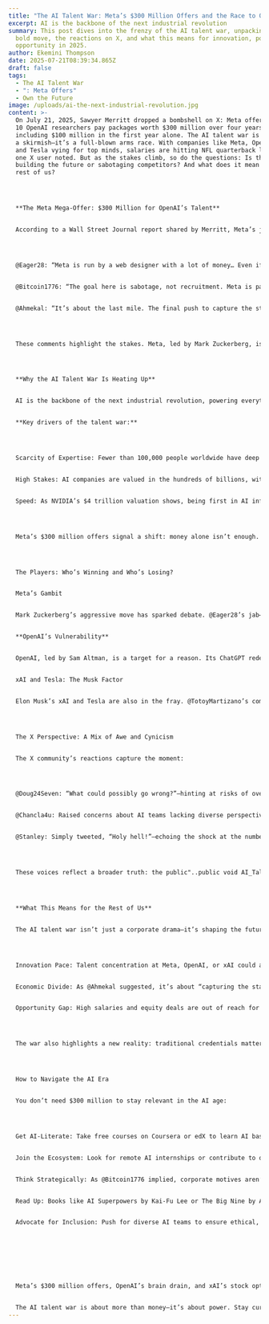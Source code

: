 ```yaml
---
title: "The AI Talent War: Meta’s $300 Million Offers and the Race to Own the Future"
excerpt: AI is the backbone of the next industrial revolution
summary: This post dives into the frenzy of the AI talent war, unpacking Meta’s
  bold move, the reactions on X, and what this means for innovation, power, and
  opportunity in 2025.
author: Ekemini Thompson
date: 2025-07-21T08:39:34.865Z
draft: false
tags:
  - The AI Talent War
  - ": Meta Offers"
  - Own the Future
image: /uploads/ai-the-next-industrial-revolution.jpg
content: >-
  On July 21, 2025, Sawyer Merritt dropped a bombshell on X: Meta offered over
  10 OpenAI researchers pay packages worth $300 million over four years,
  including $100 million in the first year alone. The AI talent war is no longer
  a skirmish—it’s a full-blown arms race. With companies like Meta, OpenAI, xAI,
  and Tesla vying for top minds, salaries are hitting NFL quarterback levels, as
  one X user noted. But as the stakes climb, so do the questions: Is this about
  building the future or sabotaging competitors? And what does it mean for the
  rest of us?




  **The Meta Mega-Offer: $300 Million for OpenAI’s Talent**


  According to a Wall Street Journal report shared by Merritt, Meta’s jaw-dropping offer targeted over 10 researchers from OpenAI, the company behind ChatGPT. The deal—$300 million over four years, with $100 million upfront per researcher—sets a new benchmark for AI talent compensation. On X, reactions ranged from shock to skepticism:




  @Eager28: “Meta is run by a web designer with a lot of money… Even if he gets the talent, he does not know what to tell them to do.”


  @Bitcoin1776: “The goal here is sabotage, not recruitment. Meta is paying a few billion to destroy a $100 Bil company.”


  @Ahmekal: “It’s about the last mile. The final push to capture the stack. To define the interface between humans.”




  These comments highlight the stakes. Meta, led by Mark Zuckerberg, isn’t just hiring—it’s trying to reshape the AI landscape by poaching talent from a rival valued at over $100 billion. But is this a strategic masterstroke or a desperate bid for relevance?




  **Why the AI Talent War Is Heating Up**


  AI is the backbone of the next industrial revolution, powering everything from autonomous vehicles to healthcare diagnostics. Companies like OpenAI, xAI (backed by Elon Musk), and Meta are racing to dominate the “stack”—the infrastructure, models, and interfaces that will define human-AI interaction. Talent is the bottleneck. As @Ahmekal noted, it’s about “the final push,” where a single breakthrough can secure a trillion-dollar edge.


  **Key drivers of the talent war:**




  Scarcity of Expertise: Fewer than 100,000 people worldwide have deep expertise in large language models (LLMs), per a 2024 AI Index report.


  High Stakes: AI companies are valued in the hundreds of billions, with xAI and OpenAI leading the pack. A single hire can shift market dominance.


  Speed: As NVIDIA’s $4 trillion valuation shows, being first in AI infrastructure pays off. Talent accelerates timelines.




  Meta’s $300 million offers signal a shift: money alone isn’t enough. As @TotoyMartizano tweeted, “No one can compete with @xAI stock options.” Equity, vision, and impact are now as critical as cash.




  The Players: Who’s Winning and Who’s Losing?


  Meta’s Gambit


  Mark Zuckerberg’s aggressive move has sparked debate. @Eager28’s jab—“Meta is run by a web designer”—reflects skepticism about Zuckerberg’s ability to lead an AI-first company. Meta’s pivot from social media to the metaverse and now AI has been rocky. Its LLaMA model lags behind OpenAI’s GPT and xAI’s Grok in public perception. Poaching OpenAI talent could close the gap, but as @ElijahBudry noted, “Meta’s approach to building a truly successful team remains flawed.” Without a clear vision, even $300 million hires may flounder.


  **OpenAI’s Vulnerability**


  OpenAI, led by Sam Altman, is a target for a reason. Its ChatGPT redefined AI, but losing 10+ researchers could stall progress. @Bitcoin1776’s claim of “sabotage” suggests Meta’s goal is to disrupt OpenAI’s momentum, not just build its own team. OpenAI’s $100 billion valuation hangs on its ability to retain talent and innovate faster than rivals.


  xAI and Tesla: The Musk Factor


  Elon Musk’s xAI and Tesla are also in the fray. @TotoyMartizano’s comment about xAI’s stock options highlights Musk’s edge: his companies offer equity in ventures tied to a grand vision (AI for human discovery, autonomous driving). As @NeuralinkApe quipped, “Wait MIA with Zuck’s cash.” Musk’s loyalists may give xAI a cultural advantage over Meta’s cash-heavy approach.




  The X Perspective: A Mix of Awe and Cynicism


  The X community’s reactions capture the moment:




  @Doug24Seven: “What could possibly go wrong?”—hinting at risks of overpaying for talent without results.


  @Chancla4u: Raised concerns about AI teams lacking diverse perspectives, like child development experts, which could impact future applications.


  @Stanley: Simply tweeted, “Holy hell!”—echoing the shock at the numbers.




  These voices reflect a broader truth: the public"..public void AI_Talent_War() {AI talent war is a high-stakes game, and not everyone trusts the players’ motives.




  **What This Means for the Rest of Us**


  The AI talent war isn’t just a corporate drama—it’s shaping the future:




  Innovation Pace: Talent concentration at Meta, OpenAI, or xAI could accelerate or stall breakthroughs in healthcare, energy, or transportation.


  Economic Divide: As @Ahmekal suggested, it’s about “capturing the stack.” Winners will control AI’s economic benefits, potentially widening global inequalities.


  Opportunity Gap: High salaries and equity deals are out of reach for most. As @Chancla4u hinted, diverse expertise (e.g., in child development) is critical but often overlooked in tech-heavy teams.




  The war also highlights a new reality: traditional credentials matter less. AI expertise is the new currency, and those without it risk being left behind.




  How to Navigate the AI Era


  You don’t need $300 million to stay relevant in the AI age:




  Get AI-Literate: Take free courses on Coursera or edX to learn AI basics. As @TOC4AI’s NFL analogy suggests, AI skills are becoming as valuable as top-tier athletic contracts.


  Join the Ecosystem: Look for remote AI internships or contribute to open-source projects on GitHub. Small steps can lead to big networks.


  Think Strategically: As @Bitcoin1776 implied, corporate motives aren’t always pure. Stay informed about AI developments via X or newsletters like Import AI.


  Read Up: Books like AI Superpowers by Kai-Fu Lee or The Big Nine by Amy Webb explain the global AI race.


  Advocate for Inclusion: Push for diverse AI teams to ensure ethical, human-centered outcomes, as @Chancla4u suggested.








  Meta’s $300 million offers, OpenAI’s brain drain, and xAI’s stock option allure signal a pivotal moment. As @Ahmekal put it, this is about “the final push to capture the stack.” The winners will shape how humans interact with AI for decades. For the rest of us, it’s a wake-up call: learn, adapt, and engage with AI now, or risk being sidelined in a world defined by a few brilliant minds.


  The AI talent war is about more than money—it’s about power. Stay curious, stay informed, and don’t get left behind.
---
```

